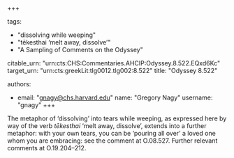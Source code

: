 +++

tags:
- "dissolving while weeping"
- "tēkesthai ‘melt away, dissolve’"
- "A Sampling of Comments on the Odyssey"

citable_urn: "urn:cts:CHS:Commentaries.AHCIP:Odyssey.8.522.EQxd6Kc"
target_urn: "urn:cts:greekLit:tlg0012.tlg002:8.522"
title: "Odyssey 8.522"

authors:
- email: "gnagy@chs.harvard.edu"
  name: "Gregory Nagy"
  username: "gnagy"
+++

<p>The metaphor of ‘dissolving’ into tears while weeping, as expressed here by way of the verb <em>tēkesthai</em> ‘melt away, dissolve’, extends into a further metaphor: with your own tears, you can be ‘pouring all over’ a loved one whom you are embracing: see the comment at O.08.527. Further relevant comments at O.19.204–212.  </p>